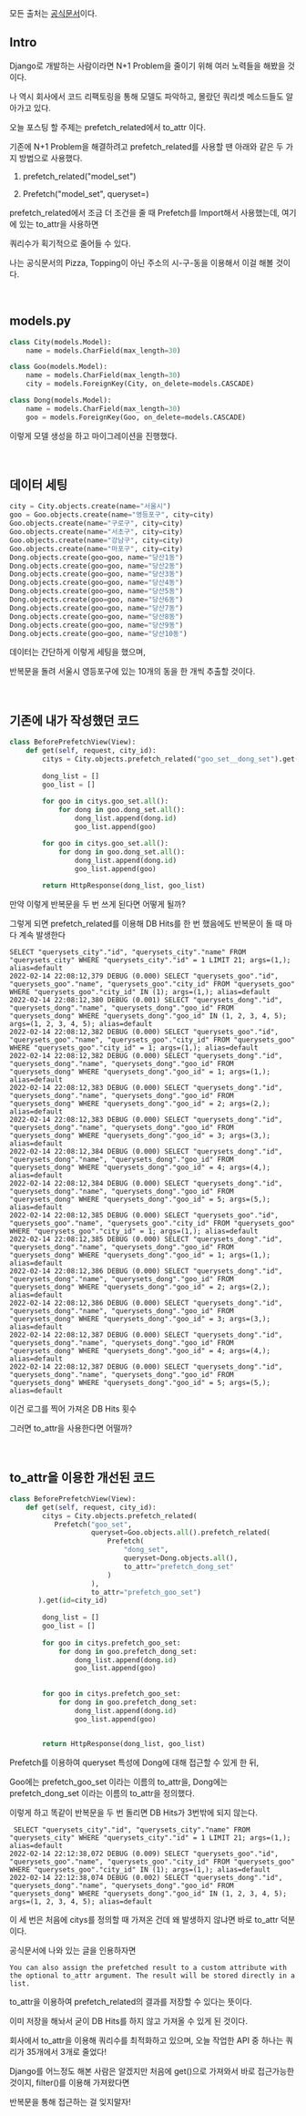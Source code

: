 모든 출처는 [공식문서](https://docs.djangoproject.com/en/4.0/ref/models/querysets/#prefetch-related)이다.

## Intro
Django로 개발하는 사람이라면 N+1 Problem을 줄이기 위해 여러 노력들을 해봤을 것이다.



나 역시 회사에서 코드 리팩토링을 통해 모델도 파악하고, 몰랐던 쿼리셋 메소드들도 알아가고 있다.



오늘 포스팅 할 주제는 prefetch_related에서 to_attr  이다.



기존에 N+1 Problem을 해결하려고 prefetch_related를 사용할 땐 아래와 같은 두 가지 방법으로 사용했다.



1. prefetch_related("model_set") 

2. Prefetch("model_set", queryset=) 



prefetch_related에서 조금 더 조건을 줄 때 Prefetch를 Import해서 사용했는데, 여기에 있는 to_attr을 사용하면



쿼리수가 획기적으로 줄어들 수 있다.



나는 공식문서의 Pizza, Topping이 아닌 주소의 시-구-동을 이용해서 이걸 해볼 것이다.

<br>


## models.py
```python
class City(models.Model):
    name = models.CharField(max_length=30)

class Goo(models.Model):
    name = models.CharField(max_length=30)
    city = models.ForeignKey(City, on_delete=models.CASCADE)

class Dong(models.Model):
    name = models.CharField(max_length=30)
    goo = models.ForeignKey(Goo, on_delete=models.CASCADE)
```
이렇게 모델 생성을 하고 마이그레이션을 진행했다.


<br>


## 데이터 세팅
```python
city = City.objects.create(name="서울시")
goo = Goo.objects.create(name="영등포구", city=city)
Goo.objects.create(name="구로구", city=city)
Goo.objects.create(name="서초구", city=city)
Goo.objects.create(name="강남구", city=city)
Goo.objects.create(name="마포구", city=city)
Dong.objects.create(goo=goo, name="당산1동")
Dong.objects.create(goo=goo, name="당산2동")
Dong.objects.create(goo=goo, name="당산3동")
Dong.objects.create(goo=goo, name="당산4동")
Dong.objects.create(goo=goo, name="당산5동")
Dong.objects.create(goo=goo, name="당산6동")
Dong.objects.create(goo=goo, name="당산7동")
Dong.objects.create(goo=goo, name="당산8동")
Dong.objects.create(goo=goo, name="당산9동")
Dong.objects.create(goo=goo, name="당산10동")
```

데이터는 간단하게 이렇게 세팅을 했으며,



반복문을 돌려 서울시 영등포구에 있는 10개의 동을 한 개씩 추출할 것이다.


<br>


## 기존에 내가 작성했던 코드 
```python
class BeforePrefetchView(View):
    def get(self, request, city_id):
        citys = City.objects.prefetch_related("goo_set__dong_set").get(id=city_id)
        
        dong_list = []
        goo_list = []
        
        for goo in citys.goo_set.all():
            for dong in goo.dong_set.all():
                dong_list.append(dong.id)
                goo_list.append(goo)

        for goo in citys.goo_set.all():
            for dong in goo.dong_set.all():
                dong_list.append(dong.id)
                goo_list.append(goo)
        
        return HttpResponse(dong_list, goo_list)
```

만약 이렇게 반복문을 두 번 쓰게 된다면 어떻게 될까?



그렇게 되면 prefetch_related를 이용해 DB Hits를 한 번 했음에도 반복문이 돌 때 마다 계속 발생한다


```shell
SELECT "querysets_city"."id", "querysets_city"."name" FROM "querysets_city" WHERE "querysets_city"."id" = 1 LIMIT 21; args=(1,); alias=default
2022-02-14 22:08:12,379 DEBUG (0.000) SELECT "querysets_goo"."id", "querysets_goo"."name", "querysets_goo"."city_id" FROM "querysets_goo" WHERE "querysets_goo"."city_id" IN (1); args=(1,); alias=default
2022-02-14 22:08:12,380 DEBUG (0.001) SELECT "querysets_dong"."id", "querysets_dong"."name", "querysets_dong"."goo_id" FROM "querysets_dong" WHERE "querysets_dong"."goo_id" IN (1, 2, 3, 4, 5); args=(1, 2, 3, 4, 5); alias=default
2022-02-14 22:08:12,382 DEBUG (0.000) SELECT "querysets_goo"."id", "querysets_goo"."name", "querysets_goo"."city_id" FROM "querysets_goo" WHERE "querysets_goo"."city_id" = 1; args=(1,); alias=default
2022-02-14 22:08:12,382 DEBUG (0.000) SELECT "querysets_dong"."id", "querysets_dong"."name", "querysets_dong"."goo_id" FROM "querysets_dong" WHERE "querysets_dong"."goo_id" = 1; args=(1,); alias=default
2022-02-14 22:08:12,383 DEBUG (0.000) SELECT "querysets_dong"."id", "querysets_dong"."name", "querysets_dong"."goo_id" FROM "querysets_dong" WHERE "querysets_dong"."goo_id" = 2; args=(2,); alias=default
2022-02-14 22:08:12,383 DEBUG (0.000) SELECT "querysets_dong"."id", "querysets_dong"."name", "querysets_dong"."goo_id" FROM "querysets_dong" WHERE "querysets_dong"."goo_id" = 3; args=(3,); alias=default
2022-02-14 22:08:12,384 DEBUG (0.000) SELECT "querysets_dong"."id", "querysets_dong"."name", "querysets_dong"."goo_id" FROM "querysets_dong" WHERE "querysets_dong"."goo_id" = 4; args=(4,); alias=default
2022-02-14 22:08:12,384 DEBUG (0.000) SELECT "querysets_dong"."id", "querysets_dong"."name", "querysets_dong"."goo_id" FROM "querysets_dong" WHERE "querysets_dong"."goo_id" = 5; args=(5,); alias=default
2022-02-14 22:08:12,385 DEBUG (0.000) SELECT "querysets_goo"."id", "querysets_goo"."name", "querysets_goo"."city_id" FROM "querysets_goo" WHERE "querysets_goo"."city_id" = 1; args=(1,); alias=default
2022-02-14 22:08:12,385 DEBUG (0.000) SELECT "querysets_dong"."id", "querysets_dong"."name", "querysets_dong"."goo_id" FROM "querysets_dong" WHERE "querysets_dong"."goo_id" = 1; args=(1,); alias=default
2022-02-14 22:08:12,386 DEBUG (0.000) SELECT "querysets_dong"."id", "querysets_dong"."name", "querysets_dong"."goo_id" FROM "querysets_dong" WHERE "querysets_dong"."goo_id" = 2; args=(2,); alias=default
2022-02-14 22:08:12,386 DEBUG (0.000) SELECT "querysets_dong"."id", "querysets_dong"."name", "querysets_dong"."goo_id" FROM "querysets_dong" WHERE "querysets_dong"."goo_id" = 3; args=(3,); alias=default
2022-02-14 22:08:12,387 DEBUG (0.000) SELECT "querysets_dong"."id", "querysets_dong"."name", "querysets_dong"."goo_id" FROM "querysets_dong" WHERE "querysets_dong"."goo_id" = 4; args=(4,); alias=default
2022-02-14 22:08:12,387 DEBUG (0.000) SELECT "querysets_dong"."id", "querysets_dong"."name", "querysets_dong"."goo_id" FROM "querysets_dong" WHERE "querysets_dong"."goo_id" = 5; args=(5,); alias=default
```

이건 로그를 찍어 가져온 DB Hits 횟수



그러면 to_attr을 사용한다면 어떨까?


<br>


## to_attr을 이용한 개선된 코드
```python
class BeforePrefetchView(View):
    def get(self, request, city_id):
        citys = City.objects.prefetch_related(
           Prefetch("goo_set",
                    queryset=Goo.objects.all().prefetch_related(
                        Prefetch(
                            "dong_set",
                            queryset=Dong.objects.all(),
                            to_attr="prefetch_dong_set"
                        )
                    ),
                    to_attr="prefetch_goo_set")
       ).get(id=city_id)
        
        dong_list = []
        goo_list = []
        
        for goo in citys.prefetch_goo_set:
            for dong in goo.prefetch_dong_set:
                dong_list.append(dong.id)
                goo_list.append(goo)
        
                
        for goo in citys.prefetch_goo_set:
            for dong in goo.prefetch_dong_set:
                dong_list.append(dong.id)
                goo_list.append(goo)

        
        return HttpResponse(dong_list, goo_list)
```

Prefetch를 이용하여 queryset 특성에 Dong에 대해 접근할 수 있게 한 뒤,



Goo에는 prefetch_goo_set 이라는 이름의 to_attr을, Dong에는 prefetch_dong_set 이라는 이름의 to_attr을 정의했다.



이렇게 하고 똑같이 반복문을 두 번 돌리면 DB Hits가 3번밖에 되지 않는다.

```shell
 SELECT "querysets_city"."id", "querysets_city"."name" FROM "querysets_city" WHERE "querysets_city"."id" = 1 LIMIT 21; args=(1,); alias=default
2022-02-14 22:12:38,072 DEBUG (0.009) SELECT "querysets_goo"."id", "querysets_goo"."name", "querysets_goo"."city_id" FROM "querysets_goo" WHERE "querysets_goo"."city_id" IN (1); args=(1,); alias=default
2022-02-14 22:12:38,074 DEBUG (0.002) SELECT "querysets_dong"."id", "querysets_dong"."name", "querysets_dong"."goo_id" FROM "querysets_dong" WHERE "querysets_dong"."goo_id" IN (1, 2, 3, 4, 5); args=(1, 2, 3, 4, 5); alias=default
```

이 세 번은 처음에 citys를 정의할 때 가져온 건데 왜 발생하지 않냐면 바로 to_attr 덕분이다.



공식문서에 나와 있는 글을 인용하자면


```shell
You can also assign the prefetched result to a custom attribute with the optional to_attr argument. The result will be stored directly in a list.
```
to_attr을 이용하여 prefetch_related의 결과를 저장할 수 있다는 뜻이다.


이미 저장을 해놔서 굳이 DB Hits를 하지 않고 가져올 수 있게 된 것이다.



회사에서 to_attr을 이용해 쿼리수를 최적화하고 있으며, 오늘 작업한 API 중 하나는 쿼리가 35개에서 3개로 줄었다!



Django를 어느정도 해본 사람은 알겠지만 처음에 get()으로 가져와서 바로 접근가능한 것이지, filter()를 이용해 가져왔다면



반복문을 통해 접근하는 걸 잊지말자!


